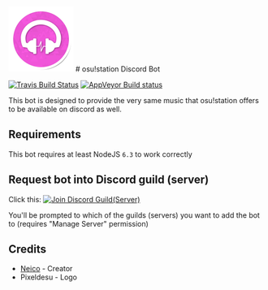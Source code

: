 <img src="/osu!station-logo.png" alt="osu!station Logo" width="128">
# osu!station Discord Bot

[![Travis Build Status](https://travis-ci.org/yas-online/osustation-discord.svg?branch=master)](https://travis-ci.org/yas-online/osustation-discord)
[![AppVeyor Build status](https://ci.appveyor.com/api/projects/status/8dk7j9jq1alft34s/branch/master?svg=true)](https://ci.appveyor.com/project/neico/osustation-discord/branch/master)

This bot is designed to provide the very same music that osu!station offers to be available on discord as well.

## Requirements

This bot requires at least NodeJS `6.3` to work correctly

## Request bot into Discord guild (server)
Click this: [<img src="https://discordapp.com/assets/fc0b01fe10a0b8c602fb0106d8189d9b.png" alt="Join Discord Guild(Server)" width="128">](https://discordapp.com/oauth2/authorize?client_id=202246859408932864&scope=bot)

You'll be prompted to which of the guilds (servers) you want to add the bot to (requires "Manage Server" permission)

## Credits

- [Neico](https://github.com/neico) - Creator
- Pixeldesu - Logo
